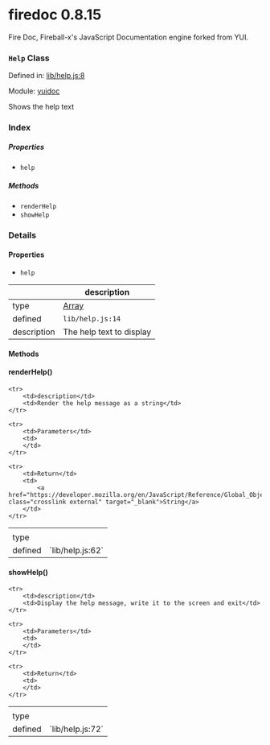 
# firedoc 0.8.15

Fire Doc, Fireball-x&#x27;s JavaScript Documentation engine forked from YUI.

### `Help` Class


Defined in: [lib/help.js:8](../files/lib/help.js.js)

Module: [yuidoc](../modules/yuidoc.md)




Shows the help text

### Index

##### Properties

  - `help`



##### Methods

  - `renderHelp`
  - `showHelp`





### Details


#### Properties



- `help`

|      | description |
|------|-------------|
| type | <a href="https://developer.mozilla.org/en/JavaScript/Reference/Global_Objects/Array" class="crosslink external" target="_blank">Array</a> |
| defined | `lib/help.js:14` |
| description | The help text to display |






<!-- Method Block -->
#### Methods


#### renderHelp() 

<table>
	<tr>
		<td></td>
		<td></description>
	</tr>
	<tr>
		<td>type</td>
		<td></td>
	</tr>
	

  <tr>
		<td>defined</td>
		<td>`lib/help.js:62`</td>
	</tr>
	
	


	<tr>
		<td>description</td>
		<td>Render the help message as a string</td>
	</tr>

	<tr>
		<td>Parameters</td>
		<td>
		</td>
	</tr>

	<tr>
		<td>Return</td>
		<td>
			<a href="https://developer.mozilla.org/en/JavaScript/Reference/Global_Objects/String" class="crosslink external" target="_blank">String</a> 
		</td>
	</tr>

</table>


#### showHelp() 

<table>
	<tr>
		<td></td>
		<td></description>
	</tr>
	<tr>
		<td>type</td>
		<td></td>
	</tr>
	

  <tr>
		<td>defined</td>
		<td>`lib/help.js:72`</td>
	</tr>
	
	


	<tr>
		<td>description</td>
		<td>Display the help message, write it to the screen and exit</td>
	</tr>

	<tr>
		<td>Parameters</td>
		<td>
		</td>
	</tr>

	<tr>
		<td>Return</td>
		<td>
		</td>
	</tr>

</table>




